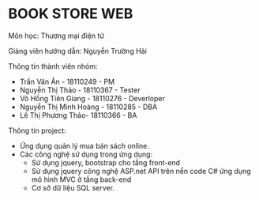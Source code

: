 # BOOK STORE WEB
Môn học: Thương mại điện tử

Giảng viên hướng dẫn: Nguyễn Trường Hải

Thông tin thành viên nhóm: 
- Trần Văn Ân - 18110249 - PM
- Nguyễn Thị Thảo - 18110367 - Tester
- Võ Hồng Tiên Giang - 18110276 - Deverloper
- Nguyễn Thị Minh Hoàng - 18110285 - DBA
- Lê Thị Phương Thảo- 18110366 - BA

Thông tin project:
- Ứng dụng quản lý mua bán sách online.
- Các công nghệ sử dụng trong ứng dụng:
  + Sử dụng  jquery, bootstrap cho tầng front-end
  + Sử dụng jquery công nghệ ASP.net API  trên nền code C# ứng dụng mô hình MVC ở tầng back-end
  + Cơ sở dữ liệu SQL server.
